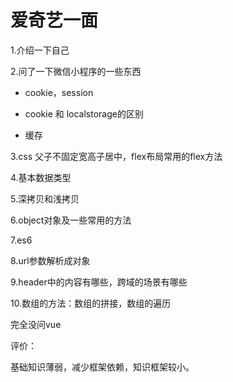 # 爱奇艺一面

1.介绍一下自己

2.问了一下微信小程序的一些东西

- cookie，session

- cookie 和 localstorage的区别

- 缓存

  

3.css 父子不固定宽高子居中，flex布局常用的flex方法

4.基本数据类型

5.深拷贝和浅拷贝

6.object对象及一些常用的方法

7.es6

8.url参数解析成对象

9.header中的内容有哪些，跨域的场景有哪些

10.数组的方法：数组的拼接，数组的遍历



完全没问vue



评价：

基础知识薄弱，减少框架依赖，知识框架较小。

